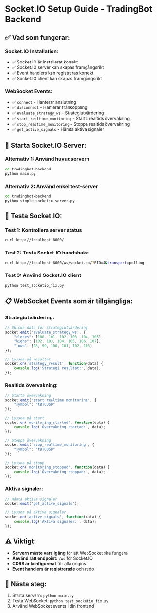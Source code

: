 # Socket.IO Setup Guide - TradingBot Backend

## ✅ **Vad som fungerar:**

### **Socket.IO Installation:**

- ✅ Socket.IO är installerat korrekt
- ✅ Socket.IO server kan skapas framgångsrikt
- ✅ Event handlers kan registreras korrekt
- ✅ Socket.IO client kan skapas framgångsrikt

### **WebSocket Events:**

- ✅ `connect` - Hanterar anslutning
- ✅ `disconnect` - Hanterar frånkoppling
- ✅ `evaluate_strategy_ws` - Strategiutvärdering
- ✅ `start_realtime_monitoring` - Starta realtids övervakning
- ✅ `stop_realtime_monitoring` - Stoppa realtids övervakning
- ✅ `get_active_signals` - Hämta aktiva signaler

## 🚀 **Starta Socket.IO Server:**

### **Alternativ 1: Använd huvudservern**

```bash
cd tradingbot-backend
python main.py
```

### **Alternativ 2: Använd enkel test-server**

```bash
cd tradingbot-backend
python simple_socketio_server.py
```

## 🔧 **Testa Socket.IO:**

### **Test 1: Kontrollera server status**

```bash
curl http://localhost:8000/
```

### **Test 2: Testa Socket.IO handshake**

```bash
curl http://localhost:8000/ws/socket.io/?EIO=4&transport=polling
```

### **Test 3: Använd Socket.IO client**

```bash
python test_socketio_fix.py
```

## 📋 **WebSocket Events som är tillgängliga:**

### **Strategiutvärdering:**

```javascript
// Skicka data för strategiutvärdering
socket.emit('evaluate_strategy_ws', {
    "closes": [100, 101, 102, 103, 104, 105],
    "highs": [102, 103, 104, 105, 106, 107],
    "lows": [98, 99, 100, 101, 102, 103]
});

// Lyssna på resultat
socket.on('strategy_result', function(data) {
    console.log('Strategi resultat:', data);
});
```

### **Realtids övervakning:**

```javascript
// Starta övervakning
socket.emit('start_realtime_monitoring', {
    "symbol": "tBTCUSD"
});

// Lyssna på start
socket.on('monitoring_started', function(data) {
    console.log('Övervakning startad:', data);
});

// Stoppa övervakning
socket.emit('stop_realtime_monitoring', {
    "symbol": "tBTCUSD"
});

// Lyssna på stopp
socket.on('monitoring_stopped', function(data) {
    console.log('Övervakning stoppad:', data);
});
```

### **Aktiva signaler:**

```javascript
// Hämta aktiva signaler
socket.emit('get_active_signals');

// Lyssna på aktiva signaler
socket.on('active_signals', function(data) {
    console.log('Aktiva signaler:', data);
});
```

## ⚠️ **Viktigt:**

- **Servern måste vara igång** för att WebSocket ska fungera
- **Använd rätt endpoint:** `/ws` för Socket.IO
- **CORS är konfigurerat** för alla origins
- **Event handlers är registrerade** och redo

## 🎯 **Nästa steg:**

1. Starta servern: `python main.py`
2. Testa WebSocket: `python test_socketio_fix.py`
3. Använd WebSocket events i din frontend
